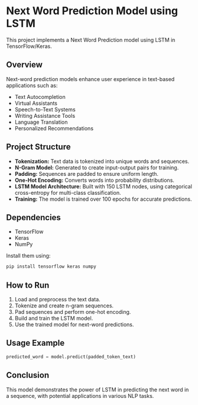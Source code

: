 # Next Word Prediction Model using LSTM

This project implements a Next Word Prediction model using LSTM in TensorFlow/Keras.

## Overview
Next-word prediction models enhance user experience in text-based applications such as:
- Text Autocompletion
- Virtual Assistants
- Speech-to-Text Systems
- Writing Assistance Tools
- Language Translation
- Personalized Recommendations

## Project Structure
- **Tokenization:** Text data is tokenized into unique words and sequences.
- **N-Gram Model:** Generated to create input-output pairs for training.
- **Padding:** Sequences are padded to ensure uniform length.
- **One-Hot Encoding:** Converts words into probability distributions.
- **LSTM Model Architecture:** Built with 150 LSTM nodes, using categorical cross-entropy for multi-class classification.
- **Training:** The model is trained over 100 epochs for accurate predictions.

## Dependencies
- TensorFlow
- Keras
- NumPy

Install them using:
```bash
pip install tensorflow keras numpy
```

## How to Run
1. Load and preprocess the text data.
2. Tokenize and create n-gram sequences.
3. Pad sequences and perform one-hot encoding.
4. Build and train the LSTM model.
5. Use the trained model for next-word predictions.

## Usage Example
```python
predicted_word = model.predict(padded_token_text)
```

## Conclusion
This model demonstrates the power of LSTM in predicting the next word in a sequence, with potential applications in various NLP tasks.

